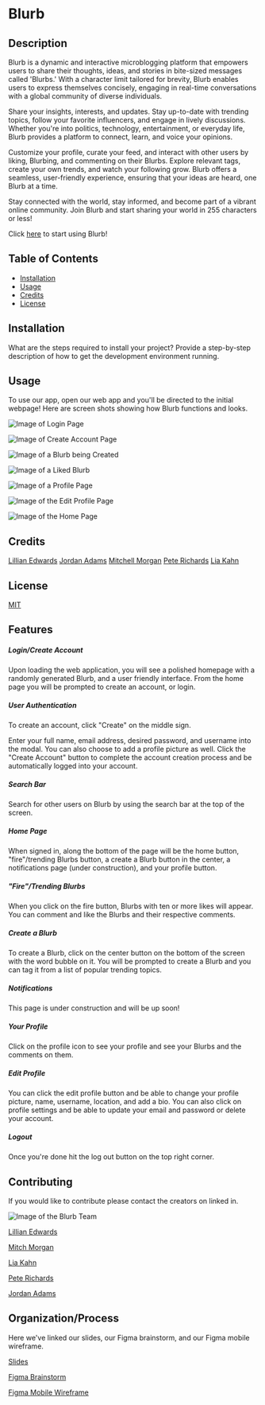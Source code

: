 # Blurb

## Description

Blurb is a dynamic and interactive microblogging platform that empowers users to share their thoughts, ideas, and stories in bite-sized messages called 'Blurbs.' With a character limit tailored for brevity, Blurb enables users to express themselves concisely, engaging in real-time conversations with a global community of diverse individuals.

Share your insights, interests, and updates. Stay up-to-date with trending topics, follow your favorite influencers, and engage in lively discussions. Whether you're into politics, technology, entertainment, or everyday life, Blurb provides a platform to connect, learn, and voice your opinions.

Customize your profile, curate your feed, and interact with other users by liking, Blurbing, and commenting on their Blurbs. Explore relevant tags, create your own trends, and watch your following grow. Blurb offers a seamless, user-friendly experience, ensuring that your ideas are heard, one Blurb at a time.

Stay connected with the world, stay informed, and become part of a vibrant online community. Join Blurb and start sharing your world in 255 characters or less!

Click [here](https://blurb4-web-6d7dbae39646.herokuapp.com/) to start using Blurb!

## Table of Contents

- [Installation](#installation)
- [Usage](#usage)
- [Credits](#credits)
- [License](#license)

## Installation

What are the steps required to install your project? Provide a step-by-step description of how to get the development environment running.

## Usage

To use our app, open our web app and you'll be directed to the initial webpage! Here are screen shots showing how Blurb functions and looks.

![Image of Login Page](./assets/images/login.png)

![Image of Create Account Page](./assets/images/createAccount.png)

![Image of a Blurb being Created](./assets/images/createBlurb.png)

![Image of a Liked Blurb](./assets/images/likedComment.png)

![Image of a Profile Page](./assets/images/profile.png)

![Image of the Edit Profile Page](./assets/images/editProfile.png)

![Image of the Home Page](./assets/images/homePage.png)

## Credits

[Lillian Edwards](https://github.com/lillianedwards)
[Jordan Adams](https://github.com/JMADA257)
[Mitchell Morgan](https://github.com/M1TCH3llM)
[Pete Richards](https://github.com/PRich57)
[Lia Kahn](https://github.com/ljkahn)

## License

[MIT](https://opensource.org/license/mit/)

## Features

##### Login/Create Account
 Upon loading the web application, you will see a polished homepage with a randomly generated Blurb, and a user friendly interface. From the home page you will be prompted to create an account, or login.

##### User Authentication
To create an account, click "Create" on the middle sign.

Enter your full name, email address, desired password, and username into the modal. You can also choose to add a profile picture as well.
Click the "Create Account" button to complete the account creation process and be automatically logged into your account.

##### Search Bar
Search for other users on Blurb by using the search bar at the top of the screen.

##### Home Page
When signed in, along the bottom of the page will be the home button, "fire"/trending Blurbs button, a create a Blurb button in the center, a notifications page (under construction), and your profile button.

##### "Fire"/Trending Blurbs
When you click on the fire button, Blurbs with ten or more likes will appear. You can comment and like the Blurbs and their respective comments.

##### Create a Blurb
To create a Blurb, click on the center button on the bottom of the screen with the word bubble on it. You will be prompted to create a Blurb and you can tag it from a list of popular trending topics.

##### Notifications
This page is under construction and will be up soon!

##### Your Profile
Click on the profile icon to see your profile and see your Blurbs and the comments on them.

##### Edit Profile
You can click the edit profile button and be able to change your profile picture, name, username, location, and add a bio. You can also click on profile settings and be able to update your email and password or delete your account.

##### Logout
Once you're done hit the log out button on the top right corner.

## Contributing

If you would like to contribute please contact the creators on linked in.

![Image of the Blurb Team](./assets/images/squad.png)

[Lillian Edwards](https://www.linkedin.com/in/lillian-edwards63/)

[Mitch Morgan](https://www.linkedin.com/in/mitchell-morgan-0952b1138/)

[Lia Kahn](https://www.linkedin.com/in/lia-kahn/)

[Pete Richards](https://www.linkedin.com/in/peterrichards57)

[Jordan Adams](https://www.linkedin.com/in/jordan-adams-a14602288/)

## Organization/Process

Here we've linked our slides, our Figma brainstorm, and our Figma mobile wireframe.

[Slides](https://www.canva.com/design/DAFzEXjIc1I/-ct3nu6yj8wsMWfL3v8LXA/view)

[Figma Brainstorm](https://www.figma.com/file/veDYK1ciMVqf9YKiKsBoIs/Project-3-Brainstorm?type=whiteboard&t=1m8m0yWbdUm6kpTv-0)

[Figma Mobile Wireframe](https://www.figma.com/file/wGAL8buhdWjddEeLUsIDVR/BlurbMobileWire?type=design&node-id=0-1&mode=design&t=57Hyi1eE0JFzB7rb-0)
